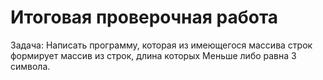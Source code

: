 # Итоговая проверочная работа

Задача: Написать программу, которая из имеющегося массива строк формирует массив из строк, длина которых Меньше либо равна 3 символа.